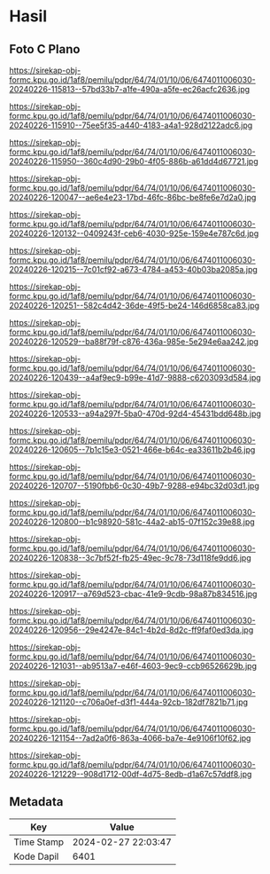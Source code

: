# Hasil

## Foto C Plano

https://sirekap-obj-formc.kpu.go.id/1af8/pemilu/pdpr/64/74/01/10/06/6474011006030-20240226-115813--57bd33b7-a1fe-490a-a5fe-ec26acfc2636.jpg

https://sirekap-obj-formc.kpu.go.id/1af8/pemilu/pdpr/64/74/01/10/06/6474011006030-20240226-115910--75ee5f35-a440-4183-a4a1-928d2122adc6.jpg

https://sirekap-obj-formc.kpu.go.id/1af8/pemilu/pdpr/64/74/01/10/06/6474011006030-20240226-115950--360c4d90-29b0-4f05-886b-a61dd4d67721.jpg

https://sirekap-obj-formc.kpu.go.id/1af8/pemilu/pdpr/64/74/01/10/06/6474011006030-20240226-120047--ae6e4e23-17bd-46fc-86bc-be8fe6e7d2a0.jpg

https://sirekap-obj-formc.kpu.go.id/1af8/pemilu/pdpr/64/74/01/10/06/6474011006030-20240226-120132--0409243f-ceb6-4030-925e-159e4e787c6d.jpg

https://sirekap-obj-formc.kpu.go.id/1af8/pemilu/pdpr/64/74/01/10/06/6474011006030-20240226-120215--7c01cf92-a673-4784-a453-40b03ba2085a.jpg

https://sirekap-obj-formc.kpu.go.id/1af8/pemilu/pdpr/64/74/01/10/06/6474011006030-20240226-120251--582c4d42-36de-49f5-be24-146d6858ca83.jpg

https://sirekap-obj-formc.kpu.go.id/1af8/pemilu/pdpr/64/74/01/10/06/6474011006030-20240226-120529--ba88f79f-c876-436a-985e-5e294e6aa242.jpg

https://sirekap-obj-formc.kpu.go.id/1af8/pemilu/pdpr/64/74/01/10/06/6474011006030-20240226-120439--a4af9ec9-b99e-41d7-9888-c6203093d584.jpg

https://sirekap-obj-formc.kpu.go.id/1af8/pemilu/pdpr/64/74/01/10/06/6474011006030-20240226-120533--a94a297f-5ba0-470d-92d4-45431bdd648b.jpg

https://sirekap-obj-formc.kpu.go.id/1af8/pemilu/pdpr/64/74/01/10/06/6474011006030-20240226-120605--7b1c15e3-0521-466e-b64c-ea33611b2b46.jpg

https://sirekap-obj-formc.kpu.go.id/1af8/pemilu/pdpr/64/74/01/10/06/6474011006030-20240226-120707--5190fbb6-0c30-49b7-9288-e94bc32d03d1.jpg

https://sirekap-obj-formc.kpu.go.id/1af8/pemilu/pdpr/64/74/01/10/06/6474011006030-20240226-120800--b1c98920-581c-44a2-ab15-07f152c39e88.jpg

https://sirekap-obj-formc.kpu.go.id/1af8/pemilu/pdpr/64/74/01/10/06/6474011006030-20240226-120838--3c7bf52f-fb25-49ec-9c78-73d118fe9dd6.jpg

https://sirekap-obj-formc.kpu.go.id/1af8/pemilu/pdpr/64/74/01/10/06/6474011006030-20240226-120917--a769d523-cbac-41e9-9cdb-98a87b834516.jpg

https://sirekap-obj-formc.kpu.go.id/1af8/pemilu/pdpr/64/74/01/10/06/6474011006030-20240226-120956--29e4247e-84c1-4b2d-8d2c-ff9faf0ed3da.jpg

https://sirekap-obj-formc.kpu.go.id/1af8/pemilu/pdpr/64/74/01/10/06/6474011006030-20240226-121031--ab9513a7-e46f-4603-9ec9-ccb96526629b.jpg

https://sirekap-obj-formc.kpu.go.id/1af8/pemilu/pdpr/64/74/01/10/06/6474011006030-20240226-121120--c706a0ef-d3f1-444a-92cb-182df7821b71.jpg

https://sirekap-obj-formc.kpu.go.id/1af8/pemilu/pdpr/64/74/01/10/06/6474011006030-20240226-121154--7ad2a0f6-863a-4066-ba7e-4e9106f10f62.jpg

https://sirekap-obj-formc.kpu.go.id/1af8/pemilu/pdpr/64/74/01/10/06/6474011006030-20240226-121229--908d1712-00df-4d75-8edb-d1a67c57ddf8.jpg


## Metadata

| Key        | Value               |
| ---------- | ------------------- |
| Time Stamp | 2024-02-27 22:03:47 |
| Kode Dapil | 6401                |




